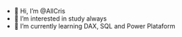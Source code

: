 - 👋 Hi, I’m @AllCris
- 👀 I’m interested in study always
- 🌱 I’m currently learning DAX, SQL and Power Plataform
<!---
AllCris/AllCris is a ✨ special ✨ repository because its `README.md` (this file) appears on your GitHub profile.
You can click the Preview link to take a look at your changes.
--->
